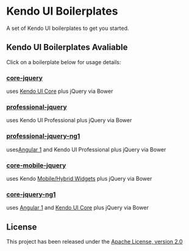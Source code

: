 # Kendo UI Boilerplates

A set of Kendo UI boilerplates to get you started.

## Kendo UI Boilerplates Avaliable

Click on a boilerplate below for usage details:

### [core-jquery](core-jquery/)
uses [Kendo UI Core](https://github.com/telerik/kendo-ui-core) plus jQuery via Bower

### [professional-jquery](professional-jquery/)
uses Kendo UI Professional plus jQuery via Bower

### [professional-jquery-ng1](professional-jquery-ng1/)
uses[Angular 1](http://www.telerik.com/kendo-ui/angularjs-and-kendo-ui-framework-integration) and Kendo UI Professional plus jQuery via Bower

### [core-mobile-jquery](core-mobile-jquery/)
uses Kendo [Mobile/Hybrid Widgets](http://demos.telerik.com/kendo-ui/m/index) plus jQuery via Bower

### [core-jquery-ng1](core-jquery-ng1/)
uses [Angular 1](http://www.telerik.com/kendo-ui/angularjs-and-kendo-ui-framework-integration) and [Kendo UI Core](https://github.com/telerik/kendo-ui-core) plus jQuery via Bower

## License

This project has been released under the [Apache License, version 2.0](http://www.apache.org/licenses/LICENSE-2.0.html)
